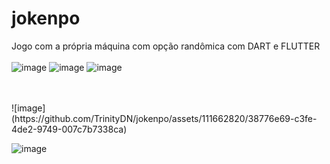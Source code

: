 # jokenpo
Jogo com a própria máquina com opção randômica com DART e FLUTTER
<br>
<br>
![image](https://github.com/TrinityDN/jokenpo/assets/111662820/62ac8c43-23e9-4d97-9d8c-a4369703a0e7)
![image](https://github.com/TrinityDN/jokenpo/assets/111662820/9ca91d39-5822-480c-b0ad-51f7632505aa)
![image](https://github.com/TrinityDN/jokenpo/assets/111662820/10395f3e-8462-4320-be75-0c8ef483520f)

<br>
<br>
![image](https://github.com/TrinityDN/jokenpo/assets/111662820/38776e69-c3fe-4de2-9749-007c7b7338ca)

![image](https://github.com/TrinityDN/jokenpo/assets/111662820/405ed8c7-ce82-4ef4-9bd6-617e93cea483)


